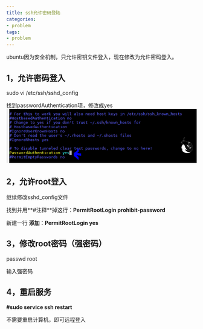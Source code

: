 ```yaml
---
title: ssh允许密码登陆
categories:
- problem
tags:
- problem
---
```


ubuntu因为安全机制，只允许密钥文件登入，现在修改为允许密码登入。

## 1，允许密码登入
sudo vi /etc/ssh/sshd_config

找到passwordAuthentication项，修改成yes
![10](https://raw.githubusercontent.com/Whale3070/Whale3070.github.io/master/images/12-24-04/10.PNG)


## 2，允许root登入

继续修改sshd_config文件

找到并用**#注释**掉这行：**PermitRootLogin prohibit-password**

新建一行 **添加**：**PermitRootLogin yes**

## 3，修改root密码（强密码）

passwd root

输入强密码

## 4，重启服务

**#sudo service ssh restart**

不需要重启计算机，即可远程登入

